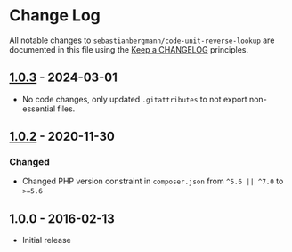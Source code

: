 # Change Log

All notable changes to `sebastianbergmann/code-unit-reverse-lookup` are documented in this file using the [Keep a CHANGELOG](https://keepachangelog.com/) principles.

## [1.0.3] - 2024-03-01

* No code changes, only updated `.gitattributes` to not export non-essential files.

## [1.0.2] - 2020-11-30

### Changed

* Changed PHP version constraint in `composer.json` from `^5.6 || ^7.0` to `>=5.6`

## 1.0.0 - 2016-02-13

* Initial release

[1.0.3]: https://github.com/sebastianbergmann/code-unit-reverse-lookup/compare/1.0.2...1.0.3
[1.0.2]: https://github.com/sebastianbergmann/code-unit-reverse-lookup/compare/1.0.1...1.0.2
